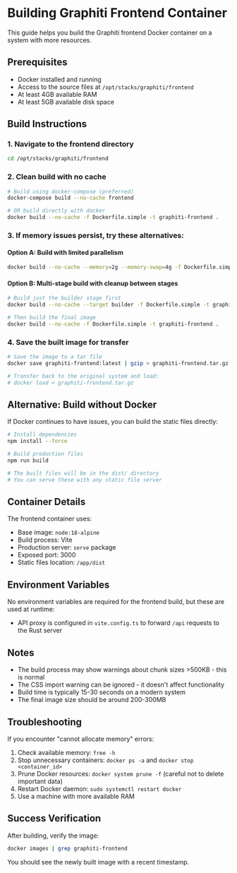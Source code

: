 # Building Graphiti Frontend Container

This guide helps you build the Graphiti frontend Docker container on a system with more resources.

## Prerequisites

- Docker installed and running
- Access to the source files at `/opt/stacks/graphiti/frontend`
- At least 4GB available RAM
- At least 5GB available disk space

## Build Instructions

### 1. Navigate to the frontend directory
```bash
cd /opt/stacks/graphiti/frontend
```

### 2. Clean build with no cache
```bash
# Build using docker-compose (preferred)
docker-compose build --no-cache frontend

# OR build directly with docker
docker build --no-cache -f Dockerfile.simple -t graphiti-frontend .
```

### 3. If memory issues persist, try these alternatives:

#### Option A: Build with limited parallelism
```bash
docker build --no-cache --memory=2g --memory-swap=4g -f Dockerfile.simple -t graphiti-frontend .
```

#### Option B: Multi-stage build with cleanup between stages
```bash
# Build just the builder stage first
docker build --no-cache --target builder -f Dockerfile.simple -t graphiti-frontend-builder .

# Then build the final image
docker build --no-cache -f Dockerfile.simple -t graphiti-frontend .
```

### 4. Save the built image for transfer
```bash
# Save the image to a tar file
docker save graphiti-frontend:latest | gzip > graphiti-frontend.tar.gz

# Transfer back to the original system and load:
# docker load < graphiti-frontend.tar.gz
```

## Alternative: Build without Docker

If Docker continues to have issues, you can build the static files directly:

```bash
# Install dependencies
npm install --force

# Build production files
npm run build

# The built files will be in the dist/ directory
# You can serve these with any static file server
```

## Container Details

The frontend container uses:
- Base image: `node:18-alpine`
- Build process: Vite
- Production server: `serve` package
- Exposed port: 3000
- Static files location: `/app/dist`

## Environment Variables

No environment variables are required for the frontend build, but these are used at runtime:
- API proxy is configured in `vite.config.ts` to forward `/api` requests to the Rust server

## Notes

- The build process may show warnings about chunk sizes >500KB - this is normal
- The CSS import warning can be ignored - it doesn't affect functionality
- Build time is typically 15-30 seconds on a modern system
- The final image size should be around 200-300MB

## Troubleshooting

If you encounter "cannot allocate memory" errors:
1. Check available memory: `free -h`
2. Stop unnecessary containers: `docker ps -a` and `docker stop <container_id>`
3. Prune Docker resources: `docker system prune -f` (careful not to delete important data)
4. Restart Docker daemon: `sudo systemctl restart docker`
5. Use a machine with more available RAM

## Success Verification

After building, verify the image:
```bash
docker images | grep graphiti-frontend
```

You should see the newly built image with a recent timestamp.